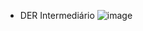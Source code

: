 * DER Intermediário
![image](https://github.com/VitordSmota/ModelagemDB/assets/86672122/b0456212-4b9b-42fa-a801-eff190b0a5e4)
